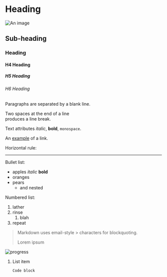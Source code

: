 Heading
=======

![An image](http://blah.com/me.png)

Sub-heading
-----------

### Heading

#### H4 Heading

##### H5 Heading

###### H6 Heading


Paragraphs are separated
by a blank line.

Two spaces at the end of a line  
produces a line break.

Text attributes _italic_,
**bold**, `monospace`.

An [example](http://example.com) of a link.

Horizontal rule:

---

Bullet list:

  * apples *italic* **bold**
  * oranges
  * pears
    * and nested

Numbered list:

  1. lather
  2. rinse
     1. blah
  3. repeat

> Markdown uses email-style > characters for blockquoting.
>
> Lorem ipsum

![progress](https://github.com/willmcgugan/rich/raw/master/imgs/progress.gif)


1. List item

       Code block
